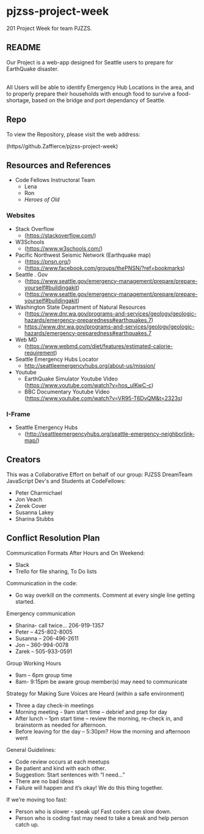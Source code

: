 # pjzss-project-week
201 Project Week for team PJZZS.  
## README

Our Project is a web-app designed for Seattle users to prepare for EarthQuake disaster.

<br>
All Users will be able to identify Emergency Hub Locations in the area, and to properly prepare their households with enough food to survive a food-shortage, based on the bridge and port dependancy of Seattle.


## Repo
To view the Repository, please visit the web address:<br>

(https//github.Zaffierce/pjzss-project-week)

## Resources and References

* Code Fellows Instructoral Team
    * Lena
    * Ron
    * _Heroes of Old_

### Websites

* Stack Overflow
    * (https://stackoverflow.com/)
* W3Schools 
    * (https://www.w3schools.com/)
* Pacific Northwest Seismic Network (Earthquake map) 
    * (https://pnsn.org/)
    * (https://www.facebook.com/groups/thePNSN/?ref=bookmarks)
* Seattle . Gov
    * (https://www.seattle.gov/emergency-management/prepare/prepare-yourself#buildingakit)
    * (https://www.seattle.gov/emergency-management/prepare/prepare-yourself#buildingakit)
* Washington State Department of Natural Resources<br> 
    * (https://www.dnr.wa.gov/programs-and-services/geology/geologic-hazards/emergency-preparedness#earthquakes.7)
    * https://www.dnr.wa.gov/programs-and-services/geology/geologic-hazards/emergency-preparedness#earthquakes.7
* Web MD
    * (https://www.webmd.com/diet/features/estimated-calorie-requirement)
* Seattle Emergency Hubs Locator<br>
    * http://seattleemergencyhubs.org/about-us/mission/
* Youtube
    * EarthQuake Simulator Youtube Video<br> (https://www.youtube.com/watch?v=hos_uIKwC-c)
    * BBC Documentary Youtube Video<br> (https://www.youtube.com/watch?v=VR95-T6DvQM&t=2323s)

### I-Frame
* Seattle Emergency Hubs
    * (http://seattleemergencyhubs.org/seattle-emergency-neighborlink-map/)


## Creators
This was a Collaborative Effort on behalf of our group: PJZSS DreamTeam<br>
JavaScript Dev's and Students at CodeFellows:
<br>
* Peter Charmichael
* Jon Veach
* Zerek Cover
* Susanna Lakey
* Sharina Stubbs


## Conflict Resolution Plan 

Communication Formats After Hours and On Weekend: 
* Slack  
* Trello for file sharing, To Do lists 

Communication in the code: 
* Go way overkill on the comments. Comment at every single line getting started. 

Emergency communication 
* Sharina- call twice... 206-919-1357 
* Peter – 425-802-8005 
* Susanna – 206-496-2611 
* Jon – 360-994-0078 
* Zarek – 505-933-0591   

Group Working Hours 
* 9am – 6pm group time 
* 8am- 9:15pm be aware group member(s) may need to communicate 

Strategy for Making Sure Voices are Heard (within a safe environment) 
* Three a day check-in meetings
* Morning meeting - 9am start time – debrief and prep for day  
* After lunch – 1pm start time – review the morning, re-check in, and brainstorm as needed for afternoon. 
* Before leaving for the day – 5:30pm? How the morning and afternoon went 

General Guidelines: 
* Code review occurs at each meetups 
* Be patient and kind with each other. 
* Suggestion: Start sentences with “I need...”  
* There are no bad ideas 
* Failure will happen and it’s okay! We do this thing together.  

If we’re moving too fast: 
* Person who is slower - speak up! Fast coders can slow down.  
* Person who is coding fast may need to take a break and help person catch up.  